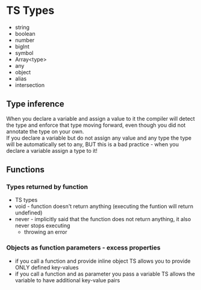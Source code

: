 # TS Types

- string
- boolean
- number
- bigInt
- symbol
- Array&lt;type&gt;
- any
- object
- alias
- intersection

## Type inference

When you declare a variable and assign a value to it the compiler will detect the type and enforce that type moving forward, even though you did not annotate the type on your own.\
If you declare a variable but do not assign any value and any type the type will be automatically set to any, BUT this is a bad practice - when you declare a variable assign a type to it!

## Functions

### Types returned by function

- TS types
- void - function doesn't return anything (executing the funtion will return undefined)
- never - implicitly said that the function does not return anything, it also never stops executing
  - throwing an error

### Objects as function parameters - excess properties

- if you call a function and provide inline object TS allows you to provide ONLY defined key-values
- if you call a function and as parameter you pass a variable TS allows the variable to have additional key-value pairs

